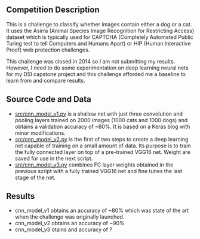 ## Competition Description

This is a challenge to classify whether images contain either a dog or a cat. It uses the Asirra (Animal Species Image Recognition for Restricting Access) dataset which is typically used for CAPTCHA (Completely Automated Public Turing test to tell Computers and Humans Apart) or HIP (Human Interactive Proof) web protection challenges.

This challenge was closed in 2014 so I am not submitting my results. However, I need to do some experimentation on deep learning neural nets for my DSI capstone project and this challenge afforded me a baseline to learn from and compare results.

## Source Code and Data

- [src/cnn_model_v1.py](src/cnn_model_v1.py) is a shallow net with just three convolution and pooling layers trained on 2000 images (1000 cats and 1000 dogs) and obtains a validation accuracy of ~80%. It is based on a Keras blog with minor modifications.    
- [src/cnn_model_v2.py](src/cnn_model_v2.py) is the first of two steps to create a deep learning net capable of training on a small amount of data. Its purpose is to train the fully connected layer on top of a pre-trained VGG16 net. Weight are saved for use in the next script.
- [src/cnn_model_v3.py](src/cnn_model_v3.py) combines FC layer weights obtained in the previous script with a fully trained VGG16 net and fine tunes the last stage of the net.

## Results

- cnn_model_v1 obtains an accuracy of ~80% which was state of the art when the challenge was originally launched.
- cnn_model_v2 obtains an accuracy of ~90%
- cnn_model_v3 otains and accuracy of ?

